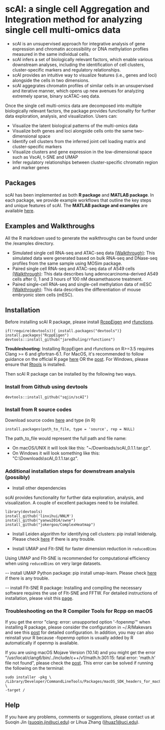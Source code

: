 # scAI: a single cell Aggregation and Integration method for analyzing single cell multi-omics data

- scAI is an unsupervised approach for integrative analysis of gene expression and chromatin accessibility or DNA methylation proflies measured in the same individual cells.
- scAI infers a set of biologically relevant factors, which enable various downstream analyses, including the identification of cell clusters, cluster-specific markers and regulatory relationships. 
- scAI provides an intuitive way to visualize features (i.e., genes and loci) alongside the cells in two dimensions.
- scAI aggegrates chromatin profiles of similar cells in an unsupervised and iterative manner, which opens up new avenues for analyzing extremely sparse, binary scATAC-seq data. 

Once the single cell multi-omics data are decomposed into multiple biologically relevant factors, the package provides functionality for further data exploration, analysis, and visualization. Users can:

- Visualize the latent biological patterns of the multi-omics data
- Visualize both genes and loci alongside cells onto the same two-dimensional space
- Identify cell clusters from the inferred joint cell loading matrix and cluster-specific markers
- Visualize clusters and gene expression in the low-dimensional space such as VscAI, t-SNE and UMAP
- Infer regulatory relationships between cluster-specific chromatin region and marker genes


## Packages
scAI has been implemented as both **R package** and **MATLAB package**. In each package, we provide example workflows that outline the key steps and unique features of scAI. The **MATLAB package and examples** are available [here](https://github.com/amsszlh/scAI).


## Examples and Walkthroughs

All the R markdown used to generate the walkthroughs can be found under the /examples directory. 

- Simulated single cell RNA-seq and ATAC-seq data [(Walkthrough)](https://htmlpreview.github.io/?https://github.com/sqjin/scAI/blob/master/examples/walkthrough_simulation.html):  This simulated data were generated based on bulk RNA-seq and DNase-seq profiles from the same sample using MOSim package. 
- Paired single cell RNA-seq and ATAC-seq data of A549 cells [(Walkthrough)](https://htmlpreview.github.io/?https://github.com/sqjin/scAI/blob/master/examples/walkthrough_A549dataset.html): This data describes lung adenocarcinoma-derived A549 cells after 0, 1 and 3 hours of 100 nM dexamethasone treatment. 
- Paired single-cell RNA-seq and single-cell methylation data of mESC [(Walkthrough)](https://htmlpreview.github.io/?https://github.com/sqjin/scAI/blob/master/examples/walkthrough_mESC_dataset.html): This data describes the differentiation of mouse embryonic stem cells (mESC). 


## Installation 

Before installing scAI R package, please install [RcppEigen](https://github.com/RcppCore/RcppEigen) and [rfunctions](https://github.com/jaredhuling/rfunctions).
```
if(!require(devtools)){ install.packages("devtools")}
install.packages("RcppEigen")
devtools::install_github("jaredhuling/rfunctions")
```
**Troubleshooting**: Installing RcppEigen and rfunctions on R>=3.5 requires Clang >= 6 and gfortran-6.1. For MacOS, it's recommended to follow guidance on the official R page [here](https://cloud.r-project.org/bin/macosx/tools/) OR the [post](https://thecoatlessprofessor.com/programming/r-compiler-tools-for-rcpp-on-macos-before-r-3.6.0/).  For Windows, please ensure that [Rtools](https://cran.r-project.org/bin/windows/Rtools/) is installed. 


Then scAI R package can be installed by the following two ways. 

### Install from Github using devtools
```
devtools::install_github("sqjin/scAI")
```

### Install from R source codes
Download source codes [here](https://github.com/sqjin/scAI/blob/master/scAI_0.1.1.tar.gz) and type (in R)
```
install.packages(path_to_file, type = 'source', rep = NULL)
```
The path_to_file would represent the full path and file name:
- On macOS/UNIX it will look like this: "~/Downloads/scAI_0.1.1.tar.gz".
- On Windows it will look something like this: "C:\Downloads\scAI_0.1.1.tar.gz".


### Additional installation steps for downstream analysis (possibly)
- Install other dependencies

scAI provides functionality for further data exploration, analysis, and visualization. A couple of excellent packages need to be installed. 
```
library(devtools)
install_github('linxihui/NNLM')
install_github("yanwu2014/swne")
install_github("jokergoo/ComplexHeatmap")
```
- Install Leiden algorithm for identifying cell clusters: pip install leidenalg. Please check [here](https://github.com/vtraag/leidenalg) if there is any trouble.

- Install UMAP and FIt-SNE for faster dimension reduction in `reducedDims`

Using UMAP and FIt-SNE is recommended for computational efficiency when using `reducedDims` on very large datasets.

-- install UMAP Python package: pip install umap-learn. Please check [here](https://github.com/lmcinnes/umap) if there is any trouble. 

-- install FIt-SNE R package:  Installing and compiling the necessary software requires the use of FIt-SNE and FFTW. For detailed instructions of installation, please visit this [page](https://github.com/KlugerLab/FIt-SNE).


### Troubleshooting on the R Compiler Tools for Rcpp on macOS
If you get the error "clang: error: unsupported option '-fopenmp'" when installing R package, please consider the configuration in ~/.R/Makevars and see this [post](https://thecoatlessprofessor.com/programming/r-compiler-tools-for-rcpp-on-macos-before-r-3.6.0/) for detailed configuration. In addition, you may can also reinstall your R because -fopenmp option is usually added by R automatically if openmp is available.

If you are using macOS Mojave Version (10.14) and you might get the error "/usr/local/clang6/bin/../include/c++/v1/math.h:301:15: fatal error: 'math.h' file not found", please check the [post](https://github.com/RcppCore/Rcpp/issues/922). This error can be solved if running the following on the terminal:

```
sudo installer -pkg \
/Library/Developer/CommandLineTools/Packages/macOS_SDK_headers_for_macOS_10.14.pkg \
-target /
```

## Help
If you have any problems, comments or suggestions, please contact us at Suoqin Jin (suoqin.jin@uci.edu) or Lihua Zhang (lihuaz1@uci.edu).




